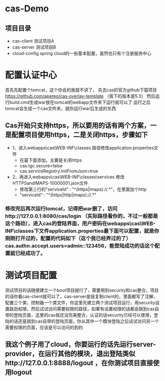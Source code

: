 cas-Demo
====

项目目录
-------

* cas-client        测试项目A
* cas-server    测试项目B
* cloud-config    spring cloud的一些基本配置，虽然也只有个注册服务中心


# 配置认证中心

首先先配置个tomcat，这个你会的我就不讲了，
先去cas的官方github下载项目 https://github.com/apereo/cas-overlay-template （我下的版本是5.3）
然后运行build.cmd生成war放在tomcat的webapp文件夹下运行就可以了
运行之后tomcat会生成一个cas文件夹，就你运行war后生成的东西

##  Cas开始只支持https，所以要用的话有两个方案，一是配置项目使用https，二是关闭https，步骤如下
* 1、进入webapps\cas\WEB-INF\classes 路径修改application.properties文件
  * 在最下面添加，主要是关闭https
  * cas.tgc.secure=false
  * cas.serviceRegistry.initFromJson=true
* 2、再进入webapps\cas\WEB-INF\classes\services 修改 HTTPSandIMAPS-10000001.json文件
  * 修改第三行的"serviceId" : "^(https|imaps)://.*"，在里面加个http
  * "serviceId" : "^(https|http|imaps)://.*"
  
### 修改完后再次运行tomcat，记得把war删了，访问http://127.0.0.1:8080/cas/login （实际路径看你的，不过一般都是这个路劲），进入cas的登陆界面，用户密码在webapps\cas\WEB-INF\classes下文件application.properties最下面可以配置，就是你刚刚打开过的，配置的代码如下（这个我已经弄过的了）cas.authn.accept.users=admin::123456，能登陆成功的话这个配置就已经成功了。

# 测试项目配置

测试项目的话随便建立一个boot项目就行了，需要用到security和cas整合，项目的话你看cas-client就可以了，cas-server是我复制client的，里面都写了注解，配置三个类，控制器一个类文件，你这里先建立两个测试项目运行，用security设置路劲权限，然后试试访问需要权限的路径，如果有设置权限的话都会跳到cas自带的登陆页面，这里的cas我还没完美整合，认证的话security已经可以使用，登陆的话还是跳到cas自带的登陆页面，你从其中一个模块登陆之后试试访问另一个需要权限的页面，应该是可以访问的到的

## 我这个例子用了cloud，你要运行的话先运行server-provider，在运行其他的模块，退出登陆类似http://127.0.0.1:8888/logout ，在你测试项目直接使用logout


